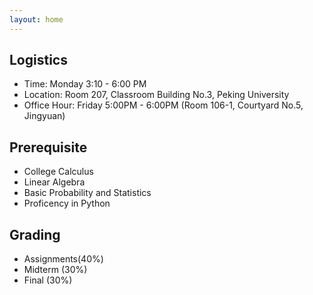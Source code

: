 ```yaml
---
layout: home
---
```


## Logistics
* Time: Monday 3:10 - 6:00 PM
* Location: Room 207, Classroom Building No.3, Peking University
* Office Hour: Friday 5:00PM - 6:00PM (Room 106-1, Courtyard No.5, Jingyuan)


## Prerequisite
* College Calculus
* Linear Algebra
* Basic Probability and Statistics
* Proficency in Python

## Grading 
* Assignments(40%)
* Midterm (30%)
* Final (30%)
  <!--- TODO: Office Hour and Grading --->

